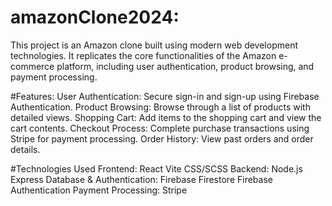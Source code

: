 # amazonClone2024:
This project is an Amazon clone built using modern web development technologies. It replicates the core functionalities of the Amazon e-commerce platform, including user authentication, product browsing, and payment processing.

#Features:
  User Authentication: Secure sign-in and sign-up using Firebase Authentication.
  Product Browsing: Browse through a list of products with detailed views.
  Shopping Cart: Add items to the shopping cart and view the cart contents.
  Checkout Process: Complete purchase transactions using Stripe for payment processing.
  Order History: View past orders and order details.
  
#Technologies Used
Frontend:
    React
    Vite
    CSS/SCSS
Backend:
   Node.js
   Express
Database & Authentication:
   Firebase Firestore
   Firebase Authentication
Payment Processing:
   Stripe
